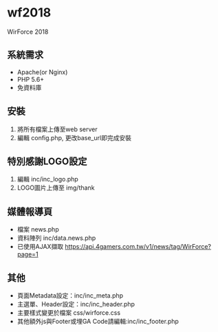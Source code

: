 # wf2018
WirForce 2018

## 系統需求
* Apache(or Nginx)
* PHP 5.6+
* 免資料庫

## 安裝
1. 將所有檔案上傳至web server
2. 編輯 config.php, 更改base_url即完成安裝

## 特別感謝LOGO設定
1. 編輯 inc/inc_logo.php
2. LOGO圖片上傳至 img/thank

## 媒體報導頁
* 檔案 news.php
* 資料陣列 inc/data.news.php
* 已使用AJAX擷取 https://api.4gamers.com.tw/v1/news/tag/WirForce?page=1

## 其他
* 頁面Metadata設定：inc/inc_meta.php
* 主選單、Header設定：inc/inc_header.php
* 主要樣式變更於檔案 css/wirforce.css
* 其他額外js與Footer或埋GA Code請編輯:inc/inc_footer.php
